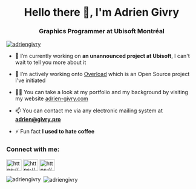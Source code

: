 <h1 align="center">Hello there 👋, I'm Adrien Givry</h1>
<h3 align="center">Graphics Programmer at Ubisoft Montréal</h3>

<p align="left"> <a href="https://github.com/ryo-ma/github-profile-trophy"><img src="https://github-profile-trophy.vercel.app/?username=adriengivry" alt="adriengivry" /></a> </p>

- 🔭 I’m currently working on **an unannounced project at Ubisoft**, I can't wait to tell you more about it

- 👯 I’m actively working onto [Overload](https://github.com/adriengivry/Overload) which is an Open Source project I've initiated

- 👨‍💻 You can take a look at my portfolio and my background by visiting my website [adrien-givry.com](adrien-givry.com)

- 📫 You can contact me via any electronic mailing system at **adrien@givry.pro**

- ⚡ Fun fact **I used to hate coffee**

<p align="left">
<h3 align="left">Connect with me:</h3>
<a href="https://linkedin.com/in/https://www.linkedin.com/in/adrien-givry/" target="blank"><img align="center" src="https://cdn.jsdelivr.net/npm/simple-icons@3.0.1/icons/linkedin.svg" alt="https://www.linkedin.com/in/adrien-givry/" height="30" width="40" /></a>
<a href="https://stackoverflow.com/users/https://stackoverflow.com/users/7511460/adrien-givry" target="blank"><img align="center" src="https://cdn.jsdelivr.net/npm/simple-icons@3.0.1/icons/stackoverflow.svg" alt="https://stackoverflow.com/users/7511460/adrien-givry" height="30" width="40" /></a>
<a href="https://www.youtube.com/c/https://www.youtube.com/user/omegarespvp" target="blank"><img align="center" src="https://cdn.jsdelivr.net/npm/simple-icons@3.0.1/icons/youtube.svg" alt="https://www.youtube.com/user/omegarespvp" height="30" width="40" /></a>
</p>

<p><img align="left" src="https://github-readme-stats.vercel.app/api/top-langs/?username=adriengivry&layout=compact" alt="adriengivry" /></p>

<p>&nbsp;<img align="center" src="https://github-readme-stats.vercel.app/api?username=adriengivry&show_icons=true" alt="adriengivry" /></p>
